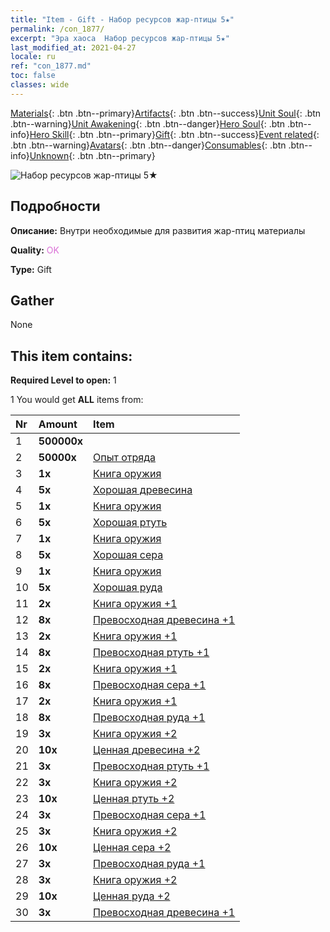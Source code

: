 ```yaml
---
title: "Item - Gift - Набор ресурсов жар-птицы 5★"
permalink: /con_1877/
excerpt: "Эра хаоса  Набор ресурсов жар-птицы 5★"
last_modified_at: 2021-04-27
locale: ru
ref: "con_1877.md"
toc: false
classes: wide
---
```

 [Materials](/ItemsRU/){: .btn .btn--primary}[Artifacts](/ItemsRU/Artifacts/){: .btn .btn--success}[Unit Soul](/ItemsRU/UnitSoul/){: .btn .btn--warning}[Unit Awakening](/ItemsRU/UnitAwakening/){: .btn .btn--danger}[Hero Soul](/ItemsRU/HeroSoul/){: .btn .btn--info}[Hero Skill](/ItemsRU/HeroSkill/){: .btn .btn--primary}[Gift](/ItemsRU/Gift/){: .btn .btn--success}[Event related](/ItemsRU/Events/){: .btn .btn--warning}[Avatars](/ItemsRU/Avatars/){: .btn .btn--danger}[Consumables](/ItemsRU/Consumables/){: .btn .btn--info}[Unknown](/ItemsRU/Unknown/){: .btn .btn--primary}

 ![Набор ресурсов жар-птицы 5★](/images/t/i_907500.png)

## Подробности
 **Описание:** Внутри необходимые для развития жар-птиц материалы 

 **Quality:** <span style="color: #DA70D6">OK</span>

 **Type:** Gift

## Gather

  None

## This item contains:

 **Required Level to open:** 1

 1 You would get **ALL** items  from:

  | Nr | Amount |     Item    |
  |:---|:-------|:------------|
  | 1 |  **500000x** | <i class="fas fa-coins"/> |  | 
  | 2 |  **50000x** | [Опыт отряда](/ItemsRU/con_902/) |  | 
  | 3 |  **1x** | [Книга оружия](/ItemsRU/mat_18/) |  | 
  | 4 |  **5x** | [Хорошая древесина](/ItemsRU/mat_13/) |  | 
  | 5 |  **1x** | [Книга оружия](/ItemsRU/mat_18/) |  | 
  | 6 |  **5x** | [Хорошая ртуть](/ItemsRU/mat_14/) |  | 
  | 7 |  **1x** | [Книга оружия](/ItemsRU/mat_18/) |  | 
  | 8 |  **5x** | [Хорошая сера](/ItemsRU/mat_15/) |  | 
  | 9 |  **1x** | [Книга оружия](/ItemsRU/mat_18/) |  | 
  | 10 |  **5x** | [Хорошая руда](/ItemsRU/mat_12/) |  | 
  | 11 |  **2x** | [Книга оружия +1](/ItemsRU/mat_25/) |  | 
  | 12 |  **8x** | [Превосходная древесина +1](/ItemsRU/mat_20/) |  | 
  | 13 |  **2x** | [Книга оружия +1](/ItemsRU/mat_25/) |  | 
  | 14 |  **8x** | [Превосходная ртуть +1](/ItemsRU/mat_21/) |  | 
  | 15 |  **2x** | [Книга оружия +1](/ItemsRU/mat_25/) |  | 
  | 16 |  **8x** | [Превосходная сера +1](/ItemsRU/mat_22/) |  | 
  | 17 |  **2x** | [Книга оружия +1](/ItemsRU/mat_25/) |  | 
  | 18 |  **8x** | [Превосходная руда +1](/ItemsRU/mat_19/) |  | 
  | 19 |  **3x** | [Книга оружия +2](/ItemsRU/mat_32/) |  | 
  | 20 |  **10x** | [Ценная древесина +2](/ItemsRU/mat_27/) |  | 
  | 21 |  **3x** | [Превосходная ртуть +1](/ItemsRU/mat_21/) |  | 
  | 22 |  **3x** | [Книга оружия +2](/ItemsRU/mat_32/) |  | 
  | 23 |  **10x** | [Ценная ртуть +2](/ItemsRU/mat_28/) |  | 
  | 24 |  **3x** | [Превосходная сера +1](/ItemsRU/mat_22/) |  | 
  | 25 |  **3x** | [Книга оружия +2](/ItemsRU/mat_32/) |  | 
  | 26 |  **10x** | [Ценная сера +2](/ItemsRU/mat_29/) |  | 
  | 27 |  **3x** | [Превосходная руда +1](/ItemsRU/mat_19/) |  | 
  | 28 |  **3x** | [Книга оружия +2](/ItemsRU/mat_32/) |  | 
  | 29 |  **10x** | [Ценная руда +2](/ItemsRU/mat_26/) |  | 
  | 30 |  **3x** | [Превосходная древесина +1](/ItemsRU/mat_20/) |  | 
